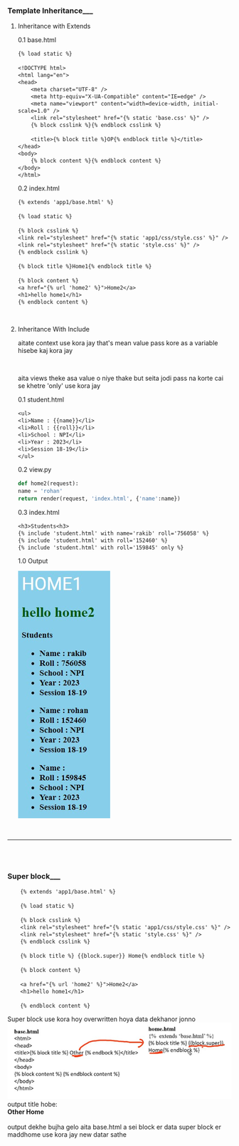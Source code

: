 ### **Template Inheritance\_\_\_**

1.  Inheritance with Extends

    0.1 base.html

    ```django
    {% load static %}
    
    <!DOCTYPE html>
    <html lang="en">
    <head>
        <meta charset="UTF-8" />
        <meta http-equiv="X-UA-Compatible" content="IE=edge" />
        <meta name="viewport" content="width=device-width, initial-scale=1.0" />
        <link rel="stylesheet" href="{% static 'base.css' %}" />
        {% block csslink %}{% endblock csslink %}

        <title>{% block title %}OP{% endblock title %}</title>
    </head>
    <body>
        {% block content %}{% endblock content %}
    </body>
    </html>
    ```

    0.2 index.html

    ```django
    {% extends 'app1/base.html' %}
    
    {% load static %}
    
    {% block csslink %}
    <link rel="stylesheet" href="{% static 'app1/css/style.css' %}" />
    <link rel="stylesheet" href="{% static 'style.css' %}" />
    {% endblock csslink %}
    
    {% block title %}Home1{% endblock title %}
    
    {% block content %}
    <a href="{% url 'home2' %}">Home2</a>
    <h1>hello home1</h1>
    {% endblock content %}
    ```
<br>

2. Inheritance With Include

    aitate context use kora jay that's mean value pass kore as a variable hisebe kaj kora jay

    <br>

    aita views theke asa value o niye thake but seita jodi pass na korte cai se khetre 'only' use kora jay

    0.1 student.html
    ```django
    <ul>
    <li>Name : {{name}}</li>
    <li>Roll : {{roll}}</li>
    <li>School : NPI</li>
    <li>Year : 2023</li>
    <li>Session 18-19</li>
    </ul>
    ```

    0.2 view.py
    ```python
    def home2(request):
    name = 'rohan'
    return render(request, 'index.html', {'name':name})
    ```

    0.3 index.html
    ```django
    <h3>Students<h3>
    {% include 'student.html' with name='rakib' roll='756058' %}
    {% include 'student.html' with roll='152460' %}
    {% include 'student.html' with roll='159845' only %}
    ```

    1.0 Output
    
    ![image here](./output.jpg)





<br>

---

<br>
<br>


### **Super block\_\_\_**

```django
    {% extends 'app1/base.html' %}

    {% load static %}
    
    {% block csslink %}
    <link rel="stylesheet" href="{% static 'app1/css/style.css' %}" />
    <link rel="stylesheet" href="{% static 'style.css' %}" />
    {% endblock csslink %}
    
    {% block title %} {{block.super}} Home{% endblock title %}
    
    {% block content %}

    <a href="{% url 'home2' %}">Home2</a>
    <h1>hello home1</h1>
    
    {% endblock content %}
```

Super block use kora hoy overwritten hoya data dekhanor jonno
![image here](./super-block.jpg)
output title hobe:  
**Other Home**  
<br>
output dekhe bujha gelo aita base.html a sei block er data super block er maddhome use kora jay new datar sathe

